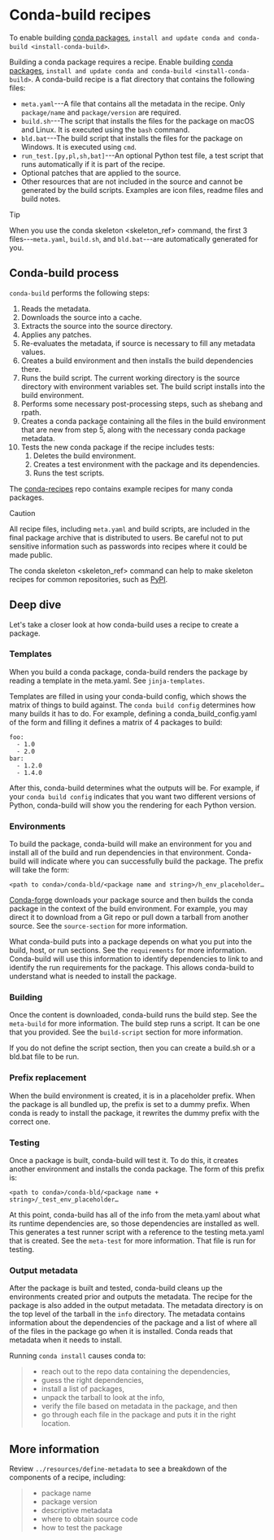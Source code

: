 # Conda-build recipes

<div class="contents" local="" depth="2">

</div>

To enable building [conda
packages](https://conda.io/projects/conda/en/latest/user-guide/concepts/packages.html),
`install and update conda
and conda-build <install-conda-build>`.

Building a conda package requires a recipe. Enable building [conda
packages](https://conda.io/projects/conda/en/latest/user-guide/concepts/packages.html),
`install and update conda
and conda-build <install-conda-build>`. A conda-build recipe is a flat
directory that contains the following files:

-   `meta.yaml`---A file that contains all the metadata in the recipe.
    Only `package/name` and `package/version` are required.
-   `build.sh`---The script that installs the files for the package on
    macOS and Linux. It is executed using the `bash` command.
-   `bld.bat`---The build script that installs the files for the package
    on Windows. It is executed using `cmd`.
-   `run_test.[py,pl,sh,bat]`---An optional Python test file, a test
    script that runs automatically if it is part of the recipe.
-   Optional patches that are applied to the source.
-   Other resources that are not included in the source and cannot be
    generated by the build scripts. Examples are icon files, readme
    files and build notes.

<div class="tip">

<div class="title">

Tip

</div>

When you use the <span class="title-ref">conda skeleton
\<skeleton_ref\></span> command, the first 3 files---`meta.yaml`,
`build.sh`, and `bld.bat`---are automatically generated for you.

</div>

## Conda-build process

`conda-build` performs the following steps:

1.  Reads the metadata.
2.  Downloads the source into a cache.
3.  Extracts the source into the source directory.
4.  Applies any patches.
5.  Re-evaluates the metadata, if source is necessary to fill any
    metadata values.
6.  Creates a build environment and then installs the build dependencies
    there.
7.  Runs the build script. The current working directory is the source
    directory with environment variables set. The build script installs
    into the build environment.
8.  Performs some necessary post-processing steps, such as shebang and
    rpath.
9.  Creates a conda package containing all the files in the build
    environment that are new from step 5, along with the necessary conda
    package metadata.
10. Tests the new conda package if the recipe includes tests:
    1.  Deletes the build environment.
    2.  Creates a test environment with the package and its
        dependencies.
    3.  Runs the test scripts.

The [conda-recipes](https://github.com/continuumio/conda-recipes) repo
contains example recipes for many conda packages.

<div class="caution">

<div class="title">

Caution

</div>

All recipe files, including `meta.yaml` and build scripts, are included
in the final package archive that is distributed to users. Be careful
not to put sensitive information such as passwords into recipes where it
could be made public.

</div>

The <span class="title-ref">conda skeleton \<skeleton_ref\></span>
command can help to make skeleton recipes for common repositories, such
as [PyPI](https://pypi.python.org/pypi).

## Deep dive

Let's take a closer look at how conda-build uses a recipe to create a
package.

### Templates

When you build a conda package, conda-build renders the package by
reading a template in the meta.yaml. See `jinja-templates`.

Templates are filled in using your conda-build config, which shows the
matrix of things to build against. The `conda build config` determines
how many builds it has to do. For example, defining a
conda_build_config.yaml of the form and filling it defines a matrix of 4
packages to build:

    foo:
      - 1.0
      - 2.0
    bar:
      - 1.2.0
      - 1.4.0

After this, conda-build determines what the outputs will be. For
example, if your `conda build config` indicates that you want two
different versions of Python, conda-build will show you the rendering
for each Python version.

### Environments

To build the package, conda-build will make an environment for you and
install all of the build and run dependencies in that environment.
Conda-build will indicate where you can successfully build the package.
The prefix will take the form:

    <path to conda>/conda-bld/<package name and string>/h_env_placeholder…

[Conda-forge](https://anaconda.org/conda-forge) downloads your package
source and then builds the conda package in the context of the build
environment. For example, you may direct it to download from a Git repo
or pull down a tarball from another source. See the `source-section` for
more information.

What conda-build puts into a package depends on what you put into the
build, host, or run sections. See the `requirements` for more
information. Conda-build will use this information to identify
dependencies to link to and identify the run requirements for the
package. This allows conda-build to understand what is needed to install
the package.

### Building

Once the content is downloaded, conda-build runs the build step. See the
`meta-build` for more information. The build step runs a script. It can
be one that you provided. See the `build-script` section for more
information.

If you do not define the script section, then you can create a build.sh
or a bld.bat file to be run.

### Prefix replacement

When the build environment is created, it is in a placeholder prefix.
When the package is all bundled up, the prefix is set to a dummy prefix.
When conda is ready to install the package, it rewrites the dummy prefix
with the correct one.

### Testing

Once a package is built, conda-build will test it. To do this, it
creates another environment and installs the conda package. The form of
this prefix is:

    <path to conda>/conda-bld/<package name + string>/_test_env_placeholder…

At this point, conda-build has all of the info from the meta.yaml about
what its runtime dependencies are, so those dependencies are installed
as well. This generates a test runner script with a reference to the
testing meta.yaml that is created. See the `meta-test` for more
information. That file is run for testing.

### Output metadata

After the package is built and tested, conda-build cleans up the
environments created prior and outputs the metadata. The recipe for the
package is also added in the output metadata. The metadata directory is
on the top level of the tarball in the `info` directory. The metadata
contains information about the dependencies of the package and a list of
where all of the files in the package go when it is installed. Conda
reads that metadata when it needs to install.

Running `conda install` causes conda to:

> -   reach out to the repo data containing the dependencies,
> -   guess the right dependencies,
> -   install a list of packages,
> -   unpack the tarball to look at the info,
> -   verify the file based on metadata in the package, and then
> -   go through each file in the package and puts it in the right
>     location.

## More information

Review `../resources/define-metadata` to see a breakdown of the
components of a recipe, including:

> -   package name
> -   package version
> -   descriptive metadata
> -   where to obtain source code
> -   how to test the package
